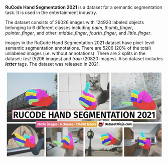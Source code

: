 **RuCode Hand Segmentation 2021** is a dataset for a semantic segmentation task. It is used in the entertainment industry. 

The dataset consists of 26026 images with 124920 labeled objects belonging to 6 different classes including *palm*, *thumb_finger*, *pointer_finger*, and other: *middle_finger*, *fourth_finger*, and *little_finger*.

Images in the RuCode Hand Segmentation 2021 dataset have pixel-level semantic segmentation annotations. There are 5206 (20% of the total) unlabeled images (i.e. without annotations). There are 2 splits in the dataset: *test* (5206 images) and *train* (20820 images). Also dataset includes ***letter*** tags. The dataset was released in 2021.

<img src="https://github.com/dataset-ninja/rucode-hand-segmentation-2021/raw/main/visualizations/poster.png">

